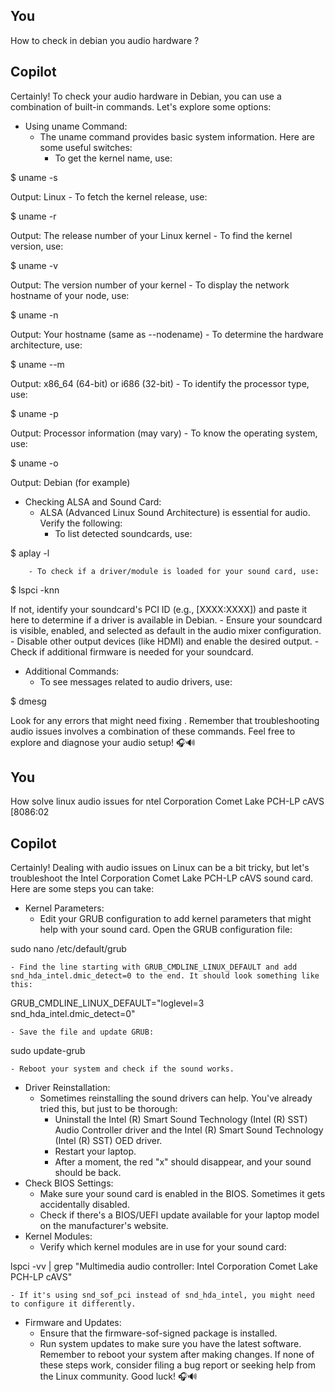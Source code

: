 ## You
How to check in debian you audio hardware ?
## Copilot
Certainly! To check your audio hardware in Debian, you can use a combination of built-in commands. Let's explore some options:
- Using uname Command:
    - The uname command provides basic system information. Here are some useful switches:
        - To get the kernel name, use:

$ uname -s

Output: Linux
        - To fetch the kernel release, use:

$ uname -r

Output: The release number of your Linux kernel
        - To find the kernel version, use:

$ uname -v

Output: The version number of your kernel
        - To display the network hostname of your node, use:

$ uname -n

Output: Your hostname (same as --nodename)
        - To determine the hardware architecture, use:

$ uname --m

Output: x86_64 (64-bit) or i686 (32-bit)
        - To identify the processor type, use:

$ uname -p

Output: Processor information (may vary)
        - To know the operating system, use:

$ uname -o

Output: Debian (for example)
- Checking ALSA and Sound Card:
    - ALSA (Advanced Linux Sound Architecture) is essential for audio. Verify the following:
        - To list detected soundcards, use:

$ aplay -l

        - To check if a driver/module is loaded for your sound card, use:

$ lspci -knn

If not, identify your soundcard's PCI ID (e.g., [XXXX:XXXX]) and paste it here to determine if a driver is available in Debian.
        - Ensure your soundcard is visible, enabled, and selected as default in the audio mixer configuration.
        - Disable other output devices (like HDMI) and enable the desired output.
        - Check if additional firmware is needed for your soundcard.
- Additional Commands:
    - To see messages related to audio drivers, use:

$ dmesg

Look for any errors that might need fixing  .
Remember that troubleshooting audio issues involves a combination of these commands. Feel free to explore and diagnose your audio setup! 🎧🔊
## You
How solve linux audio issues for ntel Corporation Comet Lake PCH-LP cAVS [8086:02
## Copilot
Certainly! Dealing with audio issues on Linux can be a bit tricky, but let's troubleshoot the Intel Corporation Comet Lake PCH-LP cAVS sound card. Here are some steps you can take:
- Kernel Parameters:
    - Edit your GRUB configuration to add kernel parameters that might help with your sound card. Open the GRUB configuration file:

sudo nano /etc/default/grub

    - Find the line starting with GRUB_CMDLINE_LINUX_DEFAULT and add snd_hda_intel.dmic_detect=0 to the end. It should look something like this:

GRUB_CMDLINE_LINUX_DEFAULT="loglevel=3 snd_hda_intel.dmic_detect=0"

    - Save the file and update GRUB:

sudo update-grub

    - Reboot your system and check if the sound works.
- Driver Reinstallation:
    - Sometimes reinstalling the sound drivers can help. You've already tried this, but just to be thorough:
        - Uninstall the Intel (R) Smart Sound Technology (Intel (R) SST) Audio Controller driver and the Intel (R) Smart Sound Technology (Intel (R) SST) OED driver.
        - Restart your laptop.
        - After a moment, the red "x" should disappear, and your sound should be back.
- Check BIOS Settings:
    - Make sure your sound card is enabled in the BIOS. Sometimes it gets accidentally disabled.
    - Check if there's a BIOS/UEFI update available for your laptop model on the manufacturer's website.
- Kernel Modules:
    - Verify which kernel modules are in use for your sound card:

lspci -vv | grep "Multimedia audio controller: Intel Corporation Comet Lake PCH-LP cAVS"

    - If it's using snd_sof_pci instead of snd_hda_intel, you might need to configure it differently.
- Firmware and Updates:
    - Ensure that the firmware-sof-signed package is installed.
    - Run system updates to make sure you have the latest software.
Remember to reboot your system after making changes. If none of these steps work, consider filing a bug report or seeking help from the Linux community. Good luck! 🎧🔊
